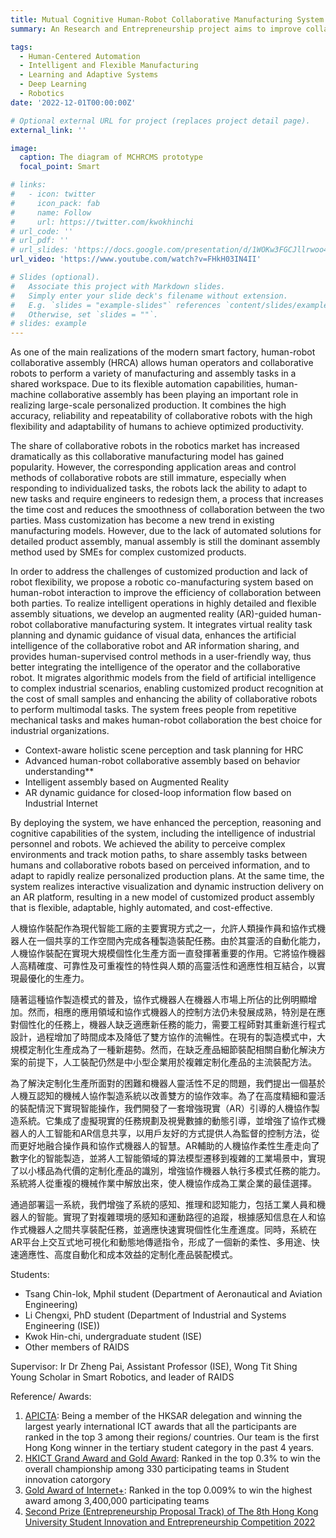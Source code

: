 ```yaml
---
title: Mutual Cognitive Human-Robot Collaborative Manufacturing System 基於人機互認知的機械人協作製造系統
summary: An Research and Entrepreneurship project aims to improve collaboration between humans and robots in the manufacturing industry through harnessing technologies such as cognitive Artificial Intelligence (AI) and Augmented Reality (AR). The system combines robots' high levels of accuracy, reliability, and repeatability with humans' flexibility and adaptability to optimise productivity for various manufacturing assembly tasks in a shared workspace, made by PolyU’s Research Group of AI for Industrial Digital Servitization (RAIDS).

tags:
  - Human-Centered Automation
  - Intelligent and Flexible Manufacturing
  - Learning and Adaptive Systems
  - Deep Learning
  - Robotics
date: '2022-12-01T00:00:00Z'

# Optional external URL for project (replaces project detail page).
external_link: ''

image:
  caption: The diagram of MCHRCMS prototype
  focal_point: Smart

# links:
#   - icon: twitter
#     icon_pack: fab
#     name: Follow
#     url: https://twitter.com/kwokhinchi
# url_code: ''
# url_pdf: ''
# url_slides: 'https://docs.google.com/presentation/d/1WOKw3FGCJllrwoo4R4wMfJNYU7Oi4Xtd/edit?usp=sharing&ouid=102358073185606588058&rtpof=true&sd=true'
url_video: 'https://www.youtube.com/watch?v=FHkH03IN4II'

# Slides (optional).
#   Associate this project with Markdown slides.
#   Simply enter your slide deck's filename without extension.
#   E.g. `slides = "example-slides"` references `content/slides/example-slides.md`.
#   Otherwise, set `slides = ""`.
# slides: example
---
```


<!-- Human-robot collaborative assembly (HRCA) is a crucial implementation in modern smart factories, enabling seamless communication and cooperation between human operators and robots in a shared workspace. HRCA plays a significant role in achieving personalized production with high efficiency, combining the accuracy and reliability of collaborative robots with the flexibility and adaptability of humans.

However, the increasing popularity of collaborative manufacturing between humans and Cobots has highlighted certain challenges. The application areas and control approaches of Cobots, especially for individualized tasks, are still immature. With the trend of mass customization, there is a lack of automated solutions for detailed product assembly, resulting in manual assembly as the predominant method for complex customized products among SMEs. Cobots lack the ability to adapt to new tasks easily, requiring manual reprogramming by engineers, leading to increased time costs and reduced fluency in human-robot collaboration.

To address the challenges of difficult customized production and insufficient robot flexibility in on-demand manufacturing, a cognitive Cobot control system is proposed to enhance human-robot collaboration. An augmented reality (AR) guided human-robot collaborative manufacturing system is developed for customized products, integrating virtual and realistic task planning, dynamic guidance of visual data, and information sharing through AR. The system provides human-in-the-loop control approaches to better leverage human operators' intelligence. This AR-assisted human-robot collaboration moves towards intelligent manufacturing, leveraging industrial information technology and artificial intelligence algorithms to identify customized products in complex industrial scenarios, significantly improving assembly efficiency in SMEs, enhancing robot capabilities, and freeing humans from repetitive processes.

**1) Context-aware holistic scene perception and task planning for HRC**
The production shop floor is generating a huge amount of multimedia information such as images and videos every day, and this explosive growth of visual information can be used as source domain data in different industrial scenarios. Classifying human and robot models in depth images and reconstructing live human-robot collaboration models in point cloud data, as shown in Figure 1. The human motion trajectory and robot motion trajectory in the reconstructed model are recorded in real time with different markers to delineate the worker activity area and robot activity area to obtain a global grasp of the entire human-robot collaborative assembly, and further plan the operation process dynamically according to the assembly instructions in the manufacturing system to improve the operation efficiency. Our system allows cobot to generate task planning through the AI recognition of workpiece, workspace and worker, both of which have been successfully patented, proving our value of innovation.
 
**2) Advanced human-robot collaborative assembly based on behavior understanding**
AR and the industrial metaverse internet increase the control flexibility. Human and robots can understand different process at once, and users do not have to do the programming themselves. The images of the assembly floor are captured to reconstruct the field model, migrate a high-precision classification model from the field of artificial intelligence at the cost of small sample training, plan the worker work area and robot work area rationally and update their behaviours in real time according to the human-robot motion trajectory, and finally make intelligent decisions on assembly tasks to perform production processes on demand. This pattern recognition and inference algorithm is a technological innovation in this system.
 
**3) Intelligent assembly based on Augmented Reality**
In order to achieve on-demand deployment and visualization of assembly instructions, a complete information flow has been constructed in the human-robot collaborative assembly system, the communication protocols between different devices have been defined to improve the communication mechanism of the system to achieve active interaction and adaptive decision-making between the human-robot-manufacturing system with high flexibility. The team has developed a preliminary architecture and provide multiple button control modes to facilitate the motion control data and promote further data analysis and reasoning decisions in collaborative human-robot assembly.
 
**4) AR dynamic guidance for closed-loop information flow based on Industrial Internet**
Based on an augmented reality device visualization platform, a closed-loop information flow between the manufacturing system, the vision sensor and the human-robot is constructed. Based on the visual recognition and intelligent production results of the system, the assembly instructions are adaptively deployed to dynamically plan the assembly process to improve the efficiency of human-robot collaborative work, while visualizing the work instructions to assist the human-robot to quickly complete the highly flexible assembly of the connector and realize the active interaction in human-robot assembly.

With the deployment of this system, perception, reasoning, and cognition capabilities are enhanced, enabling complex environment perception, motion path tracking, and shared assembly tasks between humans and Cobots. The system dynamically communicates instructions on an AR platform, creating a new model of flexible, rapidly adaptable, highly automated, and cost-effective customized product assembly. -->

As one of the main realizations of the modern smart factory, human-robot collaborative assembly (HRCA) allows human operators and collaborative robots to perform a variety of manufacturing and assembly tasks in a shared workspace. Due to its flexible automation capabilities, human-machine collaborative assembly has been playing an important role in realizing large-scale personalized production. It combines the high accuracy, reliability and repeatability of collaborative robots with the high flexibility and adaptability of humans to achieve optimized productivity.

The share of collaborative robots in the robotics market has increased dramatically as this collaborative manufacturing model has gained popularity. However, the corresponding application areas and control methods of collaborative robots are still immature, especially when responding to individualized tasks, the robots lack the ability to adapt to new tasks and require engineers to redesign them, a process that increases the time cost and reduces the smoothness of collaboration between the two parties. Mass customization has become a new trend in existing manufacturing models. However, due to the lack of automated solutions for detailed product assembly, manual assembly is still the dominant assembly method used by SMEs for complex customized products.

In order to address the challenges of customized production and lack of robot flexibility, we propose a robotic co-manufacturing system based on human-robot interaction to improve the efficiency of collaboration between both parties. To realize intelligent operations in highly detailed and flexible assembly situations, we develop an augmented reality (AR)-guided human-robot collaborative manufacturing system. It integrates virtual reality task planning and dynamic guidance of visual data, enhances the artificial intelligence of the collaborative robot and AR information sharing, and provides human-supervised control methods in a user-friendly way, thus better integrating the intelligence of the operator and the collaborative robot. It migrates algorithmic models from the field of artificial intelligence to complex industrial scenarios, enabling customized product recognition at the cost of small samples and enhancing the ability of collaborative robots to perform multimodal tasks. The system frees people from repetitive mechanical tasks and makes human-robot collaboration the best choice for industrial organizations.

- Context-aware holistic scene perception and task planning for HRC
- Advanced human-robot collaborative assembly based on behavior understanding**
- Intelligent assembly based on Augmented Reality
- AR dynamic guidance for closed-loop information flow based on Industrial Internet

By deploying the system, we have enhanced the perception, reasoning and cognitive capabilities of the system, including the intelligence of industrial personnel and robots. We achieved the ability to perceive complex environments and track motion paths, to share assembly tasks between humans and collaborative robots based on perceived information, and to adapt to rapidly realize personalized production plans. At the same time, the system realizes interactive visualization and dynamic instruction delivery on an AR platform, resulting in a new model of customized product assembly that is flexible, adaptable, highly automated, and cost-effective.


人機協作裝配作為現代智能工廠的主要實現方式之一，允許人類操作員和協作式機器人在一個共享的工作空間內完成各種製造裝配任務。由於其靈活的自動化能力，人機協作裝配在實現大規模個性化生產方面一直發揮著重要的作用。它將協作機器人高精確度、可靠性及可重複性的特性與人類的高靈活性和適應性相互結合，以實現最優化的生產力。

隨著這種協作製造模式的普及，協作式機器人在機器人市場上所佔的比例明顯增加。然而，相應的應用領域和協作式機器人的控制方法仍未發展成熟，特別是在應對個性化的任務上，機器人缺乏適應新任務的能力，需要工程師對其重新進行程式設計，過程增加了時間成本及降低了雙方協作的流暢性。在現有的製造模式中，大規模定制化生產成為了一種新趨勢。然而，在缺乏產品細節裝配相關自動化解決方案的前提下，人工裝配仍然是中小型企業用於複雜定制化產品的主流裝配方法。

為了解決定制化生產所面對的困難和機器人靈活性不足的問題，我們提出一個基於人機互認知的機械人協作製造系統以改善雙方的協作效率。為了在高度精細和靈活的裝配情況下實現智能操作，我們開發了一套增強現實（AR）引導的人機協作製造系統。它集成了虛擬現實的任務規劃及視覺數據的動態引導，並增強了協作式機器人的人工智能和AR信息共享，以用戶友好的方式提供人為監督的控制方法，從而更好地融合操作員和協作式機器人的智慧。AR輔助的人機協作柔性生產走向了數字化的智能製造，並將人工智能領域的算法模型遷移到複雜的工業場景中，實現了以小樣品為代價的定制化產品的識別，增強協作機器人執行多模式任務的能力。系統將人從重複的機械作業中解放出來，使人機協作成為工業企業的最佳選擇。

通過部署這一系統，我們增強了系統的感知、推理和認知能力，包括工業人員和機器人的智能。實現了對複雜環境的感知和運動路徑的追蹤，根據感知信息在人和協作式機器人之間共享裝配任務，並適應快速實現個性化生產進度。同時，系統在AR平台上交互式地可視化和動態地傳遞指令，形成了一個新的柔性、多用途、快速適應性、高度自動化和成本效益的定制化產品裝配模式。


Students:
- Tsang Chin-lok, Mphil student (Department of Aeronautical and Aviation Engineering)
- Li Chengxi, PhD student (Department of Industrial and Systems Engineering (ISE))
- Kwok Hin-chi, undergraduate student (ISE)
- Other members of RAIDS

Supervisor:
Ir Dr Zheng Pai, Assistant Professor (ISE), Wong Tit Shing Young Scholar in Smart Robotics, and leader of RAIDS

Reference/ Awards: 
1. [APICTA](https://apicta.org/apicta-2022/): Being a member of the HKSAR delegation and winning the largest yearly international ICT awards that all the participants are ranked in the top 3 among their regions/ countries. Our team is the first Hong Kong winner in the tertiary student category in the past 4 years. 
2. [HKICT Grand Award and Gold Award](https://www.hkictawards.hk/award_en.php?year=2022&aid=8): Ranked in the top 0.3% to win the overall championship among 330 participating teams in Student innovation catorgory
3. [Gold Award of Internet+](https://www.polyu.edu.hk/ise/news-and-events/news/2022/20221201-student-award/): Ranked in the top 0.009% to win the highest award among 3,400,000 participating teams
4. [Second Prize (Entrepreneurship Proposal Track) of The 8th Hong Kong University Student Innovation and Entrepreneurship Competition 2022](https://www.hkchallengeplus.com/en/)